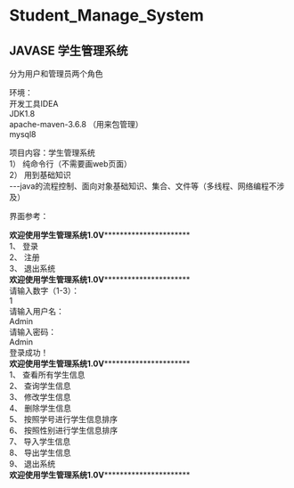 # Student_Manage_System

## JAVASE 学生管理系统
分为用户和管理员两个角色

环境：  
开发工具IDEA   
JDK1.8    
apache-maven-3.6.8 （用来包管理）      
mysql8


项目内容：学生管理系统   
1）	纯命令行（不需要画web页面）  
2）	用到基础知识  
---java的流程控制、面向对象基础知识、集合、文件等（多线程、网络编程不涉及）  

界面参考：  

**********************欢迎使用学生管理系统1.0V********************************************  
1、	登录  
2、	注册  
3、	退出系统  
**********************欢迎使用学生管理系统1.0V********************************************  
请输入数字（1-3）：  
1  
请输入用户名：  
Admin  
请输入密码：  
Admin  
登录成功！  
**********************欢迎使用学生管理系统1.0V********************************************  
1、	查看所有学生信息  
2、	查询学生信息  
3、	修改学生信息  
4、	删除学生信息  
5、	按照学号进行学生信息排序  
6、	按照性别进行学生信息排序  
7、	导入学生信息  
8、	导出学生信息  
9、	退出系统  
**********************欢迎使用学生管理系统1.0V********************************************  




